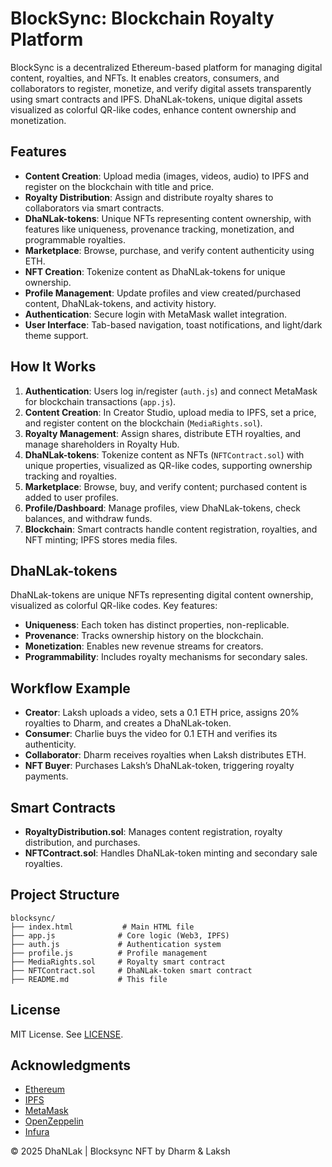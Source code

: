 # BlockSync: Blockchain Royalty Platform

BlockSync is a decentralized Ethereum-based platform for managing digital content, royalties, and NFTs. It enables creators, consumers, and collaborators to register, monetize, and verify digital assets transparently using smart contracts and IPFS. DhaNLak-tokens, unique digital assets visualized as colorful QR-like codes, enhance content ownership and monetization.

## Features

- **Content Creation**: Upload media (images, videos, audio) to IPFS and register on the blockchain with title and price.
- **Royalty Distribution**: Assign and distribute royalty shares to collaborators via smart contracts.
- **DhaNLak-tokens**: Unique NFTs representing content ownership, with features like uniqueness, provenance tracking, monetization, and programmable royalties.
- **Marketplace**: Browse, purchase, and verify content authenticity using ETH.
- **NFT Creation**: Tokenize content as DhaNLak-tokens for unique ownership.
- **Profile Management**: Update profiles and view created/purchased content, DhaNLak-tokens, and activity history.
- **Authentication**: Secure login with MetaMask wallet integration.
- **User Interface**: Tab-based navigation, toast notifications, and light/dark theme support.

## How It Works

1. **Authentication**: Users log in/register (`auth.js`) and connect MetaMask for blockchain transactions (`app.js`).
2. **Content Creation**: In Creator Studio, upload media to IPFS, set a price, and register content on the blockchain (`MediaRights.sol`).
3. **Royalty Management**: Assign shares, distribute ETH royalties, and manage shareholders in Royalty Hub.
4. **DhaNLak-tokens**: Tokenize content as NFTs (`NFTContract.sol`) with unique properties, visualized as QR-like codes, supporting ownership tracking and royalties.
5. **Marketplace**: Browse, buy, and verify content; purchased content is added to user profiles.
6. **Profile/Dashboard**: Manage profiles, view DhaNLak-tokens, check balances, and withdraw funds.
7. **Blockchain**: Smart contracts handle content registration, royalties, and NFT minting; IPFS stores media files.

## DhaNLak-tokens
DhaNLak-tokens are unique NFTs representing digital content ownership, visualized as colorful QR-like codes. Key features:
- **Uniqueness**: Each token has distinct properties, non-replicable.
- **Provenance**: Tracks ownership history on the blockchain.
- **Monetization**: Enables new revenue streams for creators.
- **Programmability**: Includes royalty mechanisms for secondary sales.

## Workflow Example
- **Creator**: Laksh uploads a video, sets a 0.1 ETH price, assigns 20% royalties to Dharm, and creates a DhaNLak-token.
- **Consumer**: Charlie buys the video for 0.1 ETH and verifies its authenticity.
- **Collaborator**: Dharm receives royalties when Laksh distributes ETH.
- **NFT Buyer**: Purchases Laksh’s DhaNLak-token, triggering royalty payments.

## Smart Contracts
- **RoyaltyDistribution.sol**: Manages content registration, royalty distribution, and purchases.
- **NFTContract.sol**: Handles DhaNLak-token minting and secondary sale royalties.

## Project Structure
```
blocksync/
├── index.html           # Main HTML file
├── app.js              # Core logic (Web3, IPFS)
├── auth.js             # Authentication system
├── profile.js          # Profile management
├── MediaRights.sol     # Royalty smart contract
├── NFTContract.sol     # DhaNLak-token smart contract
├── README.md           # This file
```
## License
MIT License. See [LICENSE](LICENSE).

## Acknowledgments
- [Ethereum](https://ethereum.org/)
- [IPFS](https://ipfs.io/)
- [MetaMask](https://metamask.io/)
- [OpenZeppelin](https://openzeppelin.com/)
- [Infura](https://infura.io/)

© 2025 DhaNLak | Blocksync NFT by Dharm & Laksh

